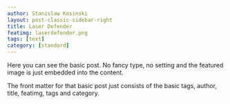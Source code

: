```yaml
---
author: Stanislaw Kosinski
layout: post-classic-sidebar-right
title: Laser Defender
featimg: laserdefender.png
tags: [text]
category: [standard]
---
```

Here you can see the basic post. No fancy type, no setting and the featured image is just embedded into the content.

The front matter for that basic post just consists of the basic tags, author, title, featimg, tags and category.
